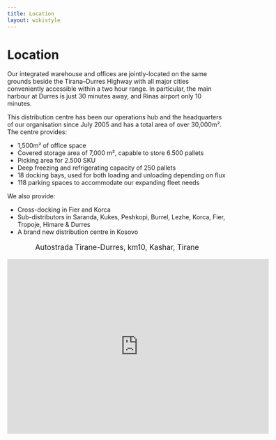 ```yaml
---
title: Location
layout: wikistyle
---
```


Location
========

Our integrated warehouse and offices are jointly-located on the same
grounds beside the Tirana–Durres Highway with all major cities
conveniently accessible within a two hour range. In particular, the main
harbour at Durres is just 30 minutes away, and Rinas airport only 10
minutes.

This distribution centre has been our operations hub and the headquarters of
our organisation since July 2005 and has a total area of over 30,000m&sup2;. 
The centre provides: 

* 1,500m&sup2; of office space
* Covered storage area of 7,000 m&sup2;, capable to store 6.500 pallets
* Picking area for 2.500 SKU
* Deep freezing and refrigerating capacity of 250 pallets
* 18 docking bays, used for both loading and unloading depending on flux 
* 118 parking spaces to accommodate our expanding fleet needs

We also provide:
* Cross-docking in Fier and Korca
* Sub-distributors in Saranda, Kukes, Peshkopi, Burrel, Lezhe, Korca, Fier, Tropoje, Himare &amp; Durres
* A brand new distribution centre in Kosovo


<p>
<div align="center">
<p align="center" style="font-size: larger;">Autostrada Tirane-Durres, km10, Kashar, Tirane</p>
<iframe src="http://maps.google.com/?ll=41.367743%2C19.703271&amp;spn=0.004509%2C0.011051&amp;ie=UTF8&amp;z=16&amp;t=h&amp;sll=41.367743%2C19.703271&amp;sspn=0.004509%2C0.011051&amp;q=41.367179%2C19.701533%20(M%26D)&amp;output=embed" width="600" height="400" frameborder="0" class="map_embed">Autostrada Tirane-Durres, km10, Kashar, Tirane</iframe>
</div>
</p>

